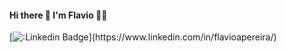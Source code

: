 #### Hi there 👋 I'm Flavio 👨‍💻
[![:Linkedin Badge](https://img.shields.io/badge/LinkedIn-0077B5?style=for-the-badge&logo=linkedin&logoColor=white=&link=https://www.linkedin.com/in/flavioapereira/:)](https://www.linkedin.com/in/flavioapereira/)








<!--
**flavioalessandropereira/flavioalessandropereira** is a ✨ _special_ ✨ repository because its `README.md` (this file) appears on your GitHub profile.

Here are some ideas to get you started:

- 🔭 I’m currently working on ...
- 🌱 I’m currently learning ...
- 👯 I’m looking to collaborate on ...
- 🤔 I’m looking for help with ...
- 💬 Ask me about ...
- 📫 How to reach me: ...
- 😄 Pronouns: ...
- ⚡ Fun fact: ...
-->
<!--stackedit_data:
eyJoaXN0b3J5IjpbLTQ0MDg3MzA4LDE5NjgxNTI2NTUsLTcwOD
IxMjIwLDExOTQ3ODA2NzEsLTE1NjExOTA1NzcsLTE2MzYyNzM3
NTEsLTExNzIxMjU1MDUsLTQzNzkxNjU4NSwxOTMwNjM0MzU1LC
0xNDE2ODcwNjM4LDg4NzE2NzM2NCwtNTc0Njg5ODA4LC0xODI2
NTU3ODk3XX0=
-->